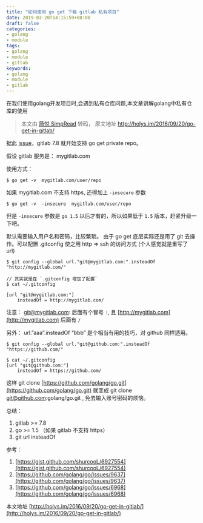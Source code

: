 ```yaml
---
title: "如何使用 go get 下载 gitlab 私有项目"
date: 2019-03-20T14:15:59+08:00
draft: false
categories:
- golang
- module
tags:
- golang
- module
- gitlab
keywords:
- golang
- module
- gitlab
---
```


在我们使用golang开发项目时,会遇到私有仓库问题,本文章讲解golang中私有仓库的使用
<!--more-->
> 本文由 [简悦 SimpRead](http://ksria.com/simpread/) 转码， 原文地址 http://holys.im/2016/09/20/go-get-in-gitlab/

据此 [issue](https://github.com/gitlabhq/gitlabhq/pull/7693)，gitlab 7.8 就开始支持 go get private repo。

假设 gitlab 服务是： mygitlab.com

使用方式：

```
$ go get -v  mygitlab.com/user/repo

```

如果 mygitlab.com 不支持 https, 还得加上 `-insecure` 参数

```
$ go get -v  -insecure  mygitlab.com/user/repo

```

但是 `-insecure` 参数是 `go 1.5` 以后才有的，所以如果低于 `1.5` 版本，赶紧升级一下吧。

默认需要输入用户名和密码，比较繁琐。
由于 go get 底层实际还是用了 git 去操作。可以配置 .gitconfig 使之用 http => ssh 的访问方式 (个人感觉就是重写了 url)

```
$ git config --global url."git@mygitlab.com:".insteadOf "http://mygitlab.com/"

// 其实就是在 `.gitconfig 增加了配置`
$ cat ~/.gitconfig

[url "git@mygitlab.com:"]
    insteadOf = http://mygitlab.com/

```

注意： [git@mygitlab.com](mailto:git@mygitlab.com): 后面有个冒号 `:`, 且 [http://mygitlab.com](http://mygitlab.com) 后面有 `/`

另外： url.”aaa”.insteadOf “bbb” 是个相当有用的技巧，对 github 同样适用。

```
$ git config --global url."git@github.com:".insteadOf "https://github.com/"

$ cat ~/.gitconfig
[url "git@github.com:"]
    insteadOf = https://github.com/

```

这样 git clone [https://github.com/golang/go.git](https://github.com/golang/go.git) 就变成 git clone [git@github.com](mailto:git@github.com):golang/go.git , 免去输入账号密码的烦恼。

总结：

1.  gitlab >= 7.8
2.  go >= 1.5 （如果 gitlab 不支持 https）
3.  git url insteadOf

参考：

1.  [https://gist.github.com/shurcooL/6927554](https://gist.github.com/shurcooL/6927554)
2.  [https://github.com/golang/go/issues/9637](https://github.com/golang/go/issues/9637)
3.  [https://github.com/golang/go/issues/6968](https://github.com/golang/go/issues/6968)

本文地址 [http://holys.im/2016/09/20/go-get-in-gitlab/](http://holys.im/2016/09/20/go-get-in-gitlab/)